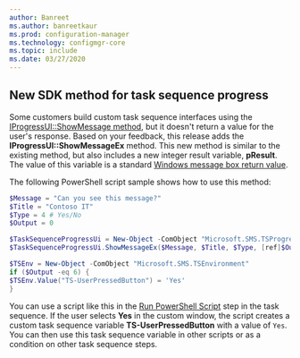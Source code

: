 ```yaml
---
author: Banreet
ms.author: banreetkaur
ms.prod: configuration-manager
ms.technology: configmgr-core
ms.topic: include
ms.date: 03/27/2020
---
```


## <a name="bkmk_tsapi"></a> New SDK method for task sequence progress

<!--6448458-->

Some customers build custom task sequence interfaces using the [IProgressUI::ShowMessage method](../../../../../develop/reference/core/clients/client-classes/iprogressui--showmessage-method.md), but it doesn't return a value for the user's response. Based on your feedback, this release adds the **IProgressUI::ShowMessageEx** method. This new method is similar to the existing method, but also includes a new integer result variable, **pResult**. The value of this variable is a standard [Windows message box return value](/windows/win32/api/winuser/nf-winuser-messagebox#return-value).

The following PowerShell script sample shows how to use this method:

```PowerShell
$Message = "Can you see this message?"
$Title = "Contoso IT"
$Type = 4 # Yes/No
$Output = 0

$TaskSequenceProgressUi = New-Object -ComObject "Microsoft.SMS.TSProgressUI"
$TaskSequenceProgressUi.ShowMessageEx($Message, $Title, $Type, [ref]$Output)

$TSEnv = New-Object -ComObject "Microsoft.SMS.TSEnvironment"
if ($Output -eq 6) {
$TSEnv.Value("TS-UserPressedButton") = 'Yes'
}
```

You can use a script like this in the [Run PowerShell Script](../../../../../osd/understand/task-sequence-steps.md#BKMK_RunPowerShellScript) step in the task sequence. If the user selects **Yes** in the custom window, the script creates a custom task sequence variable **TS-UserPressedButton** with a value of `Yes`. You can then use this task sequence variable in other scripts or as a condition on other task sequence steps.